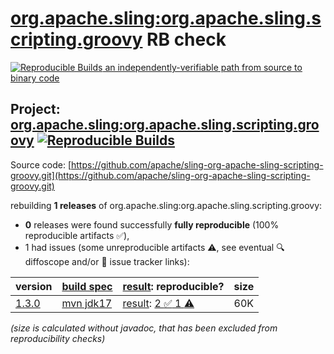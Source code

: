 [org.apache.sling:org.apache.sling.scripting.groovy](https://central.sonatype.com/artifact/org.apache.sling/org.apache.sling.scripting.groovy/versions) RB check
=======

[![Reproducible Builds](https://reproducible-builds.org/images/logos/rb.svg) an independently-verifiable path from source to binary code](https://reproducible-builds.org/)

## Project: [org.apache.sling:org.apache.sling.scripting.groovy](https://central.sonatype.com/artifact/org.apache.sling/org.apache.sling.scripting.groovy/versions) [![Reproducible Builds](https://img.shields.io/endpoint?url=https://raw.githubusercontent.com/jvm-repo-rebuild/reproducible-central/master/content/org/apache/sling/org.apache.sling.scripting.groovy/badge.json)](https://github.com/jvm-repo-rebuild/reproducible-central/blob/master/content/org/apache/sling/org.apache.sling.scripting.groovy/README.md)

Source code: [https://github.com/apache/sling-org-apache-sling-scripting-groovy.git](https://github.com/apache/sling-org-apache-sling-scripting-groovy.git)

rebuilding **1 releases** of org.apache.sling:org.apache.sling.scripting.groovy:
- **0** releases were found successfully **fully reproducible** (100% reproducible artifacts :white_check_mark:),
- 1 had issues (some unreproducible artifacts :warning:, see eventual :mag: diffoscope and/or :memo: issue tracker links):

| version | [build spec](/BUILDSPEC.md) | [result](https://reproducible-builds.org/docs/jvm/): reproducible? | size |
| -- | --------- | ------ | -- |
| [1.3.0](https://central.sonatype.com/artifact/org.apache.sling/org.apache.sling.scripting.groovy/1.3.0/pom) | [mvn jdk17](org.apache.sling.scripting.groovy-1.3.0.buildspec) | [result](org.apache.sling.scripting.groovy-1.3.0.buildinfo): [2 :white_check_mark:  1 :warning:](org.apache.sling.scripting.groovy-1.3.0.buildcompare) | 60K |

<i>(size is calculated without javadoc, that has been excluded from reproducibility checks)</i>
